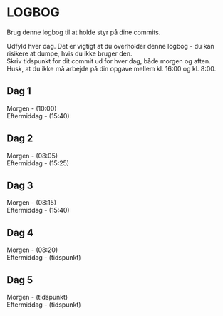 # LOGBOG

Brug denne logbog til at holde styr på dine commits.

Udfyld hver dag. Det er vigtigt at du overholder denne logbog - du kan risikere at dumpe, hvis du ikke bruger den.  
Skriv tidspunkt for dit commit ud for hver dag, både morgen og aften.  
Husk, at du ikke må arbejde på din opgave mellem kl. 16:00 og kl. 8:00.

## Dag 1

Morgen - (10:00)  
Eftermiddag - (15:40)

## Dag 2

Morgen - (08:05)  
Eftermiddag - (15:25)

## Dag 3

Morgen - (08:15)  
Eftermiddag - (15:40)

## Dag 4

Morgen - (08:20)  
Eftermiddag - (tidspunkt)

## Dag 5

Morgen - (tidspunkt)  
Eftermiddag - (tidspunkt)
